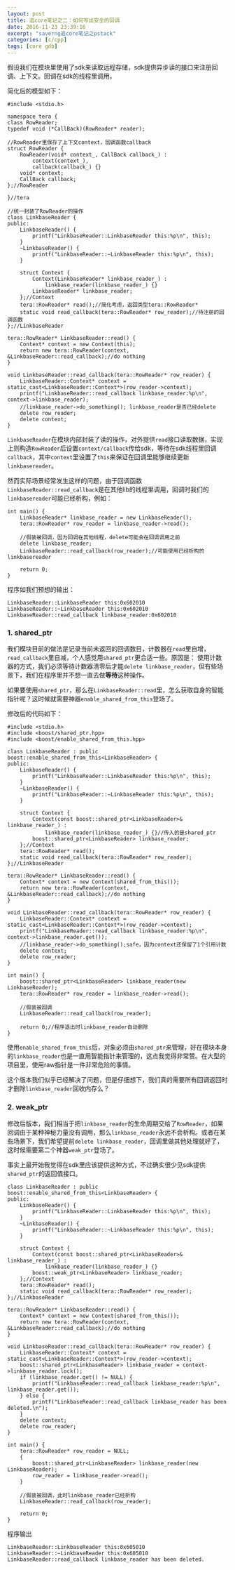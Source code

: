 ```yaml
---
layout: post
title: 追core笔记之二：如何写出安全的回调
date: 2016-11-23 23:39:16
excerpt: "saverng追core笔记之pstack"
categories: [c/cpp]
tags: [core gdb]
---
```


假设我们在模块里使用了sdk来读取远程存储，sdk提供异步读的接口来注册回调、上下文。回调在sdk的线程里调用。

<!--more-->

简化后的模型如下：

```
#include <stdio.h>

namespace tera {
class RowReader;
typedef void (*CallBack)(RowReader* reader);

//RowReader里保存了上下文context，回调函数callback
struct RowReader {
    RowReader(void* context_, CallBack callback_) :
        context(context_),
        callback(callback_) {}
    void* context;
    CallBack callback;
};//RowReader

}//tera

//统一封装了RowReader的操作
class LinkbaseReader {
public:
    LinkbaseReader() {
        printf("LinkbaseReader::LinkbaseReader this:%p\n", this);
    }
    ~LinkbaseReader() {
        printf("LinkbaseReader::~LinkbaseReader this:%p\n", this);
    }

    struct Context {
        Context(LinkbaseReader* linkbase_reader_) :
            linkbase_reader(linkbase_reader_) {}
        LinkbaseReader* linkbase_reader;
    };//Context
    tera::RowReader* read();//简化考虑，返回类型tera::RowReader*
    static void read_callback(tera::RowReader* row_reader);//待注册的回调函数
};//LinkbaseReader

tera::RowReader* LinkbaseReader::read() {
    Context* context = new Context(this);
    return new tera::RowReader(context, &LinkbaseReader::read_callback);//do nothing
}

void LinkbaseReader::read_callback(tera::RowReader* row_reader) {
    LinkbaseReader::Context* context = static_cast<LinkbaseReader::Context*>(row_reader->context);
    printf("LinkbaseReader::read_callback linkbase_reader:%p\n", context->linkbase_reader);
    //linkbase_reader->do_something(); linkbase_reader是否已经delete
    delete row_reader;
    delete context;
}
```

`LinkbaseReader`在模块内部封装了读的操作，对外提供`read`接口读取数据，实现上则构造`RowReader`后设置`context/callback`传给sdk，等待在sdk线程里回调`callback`，其中`context`里设置了`this`来保证在回调里能够继续更新`linkbasereader`。

然而实际场景经常发生这样的问题，由于回调函数`LinkbaseReader::read_callback`是在其他lib的线程里调用，回调时我们的`linkbasereader`可能已经析构，例如：

```
int main() {
    LinkbaseReader* linkbase_reader = new LinkbaseReader();
    tera::RowReader* row_reader = linkbase_reader->read();

    //假装被回调，因为回调在其他线程，delete可能会在回调调用之前
    delete linkbase_reader;
    LinkbaseReader::read_callback(row_reader);//可能使用已经析构的linkbasereader

    return 0;
}
```

程序如我们预想的输出：

```
LinkbaseReader::LinkbaseReader this:0x602010
LinkbaseReader::~LinkbaseReader this:0x602010
LinkbaseReader::read_callback linkbase_reader:0x602010
```

### 1. shared_ptr

我们模块目前的做法是记录当前未返回的回调数目，计数器在`read`里自增，`read_callback`里自减，个人感觉用`shared_ptr`更合适一些。原因是：
使用计数器的方式，我们必须等待计数器清零后才能`delete linkbase_reader`，但有些场景下，我们在程序里并不想一直去做**等待**这种操作。

如果要使用`shared_ptr`，那么在`LinkbaseReader::read`里，怎么获取自身的智能指针呢？这时候就需要神器`enable_shared_from_this`登场了。

修改后的代码如下：

```
#include <stdio.h>
#include <boost/shared_ptr.hpp>
#include <boost/enable_shared_from_this.hpp>

class LinkbaseReader : public boost::enable_shared_from_this<LinkbaseReader> {
public:
    LinkbaseReader() {
        printf("LinkbaseReader::LinkbaseReader this:%p\n", this);
    }
    ~LinkbaseReader() {
        printf("LinkbaseReader::~LinkbaseReader this:%p\n", this);
    }

    struct Context {
        Context(const boost::shared_ptr<LinkbaseReader>& linkbase_reader_) :
            linkbase_reader(linkbase_reader_) {}//传入的是shared_ptr
        boost::shared_ptr<LinkbaseReader> linkbase_reader;
    };//Context
    tera::RowReader* read();
    static void read_callback(tera::RowReader* row_reader);
};//LinkbaseReader

tera::RowReader* LinkbaseReader::read() {
    Context* context = new Context(shared_from_this());
    return new tera::RowReader(context, &LinkbaseReader::read_callback);//do nothing
}

void LinkbaseReader::read_callback(tera::RowReader* row_reader) {
    LinkbaseReader::Context* context = static_cast<LinkbaseReader::Context*>(row_reader->context);
    printf("LinkbaseReader::read_callback linkbase_reader:%p\n", context->linkbase_reader.get());
    //linkbase_reader->do_something();safe，因为context还保留了1个引用计数
    delete context;
    delete row_reader;
}

int main() {
    boost::shared_ptr<LinkbaseReader> linkbase_reader(new LinkbaseReader);
    tera::RowReader* row_reader = linkbase_reader->read();

    //假装被回调
    LinkbaseReader::read_callback(row_reader);

    return 0;//程序退出时linkbase_reader自动删除
}
```

使用`enable_shared_from_this`后，对象必须由`shared_ptr`来管理，好在模块本身的`linkbase_reader`也是一直用智能指针来管理的，这点我觉得非常赞。在大型的项目里，使用raw指针是一件非常危险的事情。

这个版本我们似乎已经解决了问题，但是仔细想下，我们真的需要所有回调返回时才删除`linkbase_reader`回收内存么？

### 2. weak_ptr

修改后版本，我们相当于把`linkbase_reader`的生命周期交给了`RowReader`，如果回调由于某种神秘力量没有调用，那么`linkbase_reader`永远不会析构。或者在某些场景下，我们希望提前`delete linkbase_reader`，回调里做其他处理就好了，这时候需要第二个神器`weak_ptr`登场了。

事实上最开始我觉得在sdk里应该提供这种方式，不过确实很少见sdk提供`shared_ptr`的返回值接口。

```
class LinkbaseReader : public boost::enable_shared_from_this<LinkbaseReader> {
public:
    LinkbaseReader() {
        printf("LinkbaseReader::LinkbaseReader this:%p\n", this);
    }
    ~LinkbaseReader() {
        printf("LinkbaseReader::~LinkbaseReader this:%p\n", this);
    }

    struct Context {
        Context(const boost::shared_ptr<LinkbaseReader>& linkbase_reader_) :
            linkbase_reader(linkbase_reader_) {}
        boost::weak_ptr<LinkbaseReader> linkbase_reader;
    };//Context
    tera::RowReader* read();
    static void read_callback(tera::RowReader* row_reader);
};//LinkbaseReader

tera::RowReader* LinkbaseReader::read() {
    Context* context = new Context(shared_from_this());
    return new tera::RowReader(context, &LinkbaseReader::read_callback);//do nothing
}

void LinkbaseReader::read_callback(tera::RowReader* row_reader) {
    LinkbaseReader::Context* context = static_cast<LinkbaseReader::Context*>(row_reader->context);
    boost::shared_ptr<LinkbaseReader> linkbase_reader = context->linkbase_reader.lock();
    if (linkbase_reader.get() != NULL) {
        printf("LinkbaseReader::read_callback linkbase_reader:%p\n", linkbase_reader.get());
    } else {
        printf("LinkbaseReader::read_callback linkbase_reader has been deleted.\n");
    }
    delete context;
    delete row_reader;
}

int main() {
    tera::RowReader* row_reader = NULL;
    {
        boost::shared_ptr<LinkbaseReader> linkbase_reader(new LinkbaseReader);
        row_reader = linkbase_reader->read();
    }

    //假装被回调，此时linkbase_reader已经析构
    LinkbaseReader::read_callback(row_reader);

    return 0;
}
```

程序输出

```
LinkbaseReader::LinkbaseReader this:0x605010
LinkbaseReader::~LinkbaseReader this:0x605010
LinkbaseReader::read_callback linkbase_reader has been deleted.
```